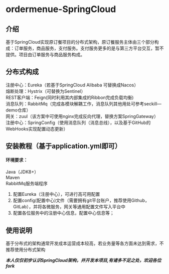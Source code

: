 # ordermenue-SpringCloud

## 介绍
基于SpringCloud实现原订餐项目的分布式架构，原订餐服务主体由三个部分构成：订单服务，商品服务，支付服务。支付服务更多的是与第三方平台交互，暂不提供。项目由订单服务与商品服务构成。

## 分布式构成
注册中心：Eureka（若基于SpringCloud Alibaba 可替换成Nacos）  
熔断处理：Hystrix（可替换为Sentinel）  
REST客户端：Feign(同时利用其内部集成的Ribbon完成负载均衡)  
消息队列：RabbitMq（完成各模块解耦工作，消息队列其他用处可参考seckill—demo仓库）  
网关：zuul（该方案中可使用nginx完成反向代理，替换方案SpringGateway）  
注册中心：SpringConfig（使用消息队列（消息总线），以及基于GitHub的WebHooks实现配置动态更新）  


## 安装教程（基于application.yml即可）

#### 环境要求：
Java（JDK8+）  
Maven  
RabbitMq服务端程序


1.  配置Eureka（注册中心），可进行高可用配置
2.  配置config(配置中心)文件（需要拥有git平台账户，推荐使用Github，GitLab），并将各微服务，网关等通用配置文件写入平台中
3.  配置各位服务中的注册中心信息，配置中心信息等；

## 使用说明

基于分布式的架构通常开发成本运营成本较高，若业务量等各方面未达到需求，不推荐使用分布式架构



***本人仅仅初步认识SpringCloud架构，并开发本项目,有诸多不足之处，欢迎各位fork***

